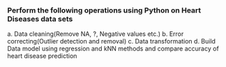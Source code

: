 ### Perform the following operations using Python on Heart Diseases data sets
a. Data cleaning(Remove NA, ?, Negative values etc.)
b. Error correcting(Outlier detection and removal)
c. Data transformation
d. Build Data model using regression and kNN methods and compare accuracy of 
heart disease prediction